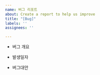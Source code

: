 ```yaml
---
name: 버그 리포트
about: Create a report to help us improve
title: "[Bug]"
labels: ''
assignees: ''

---
```


- 버그 개요

- 발생일자

- 버그대안
